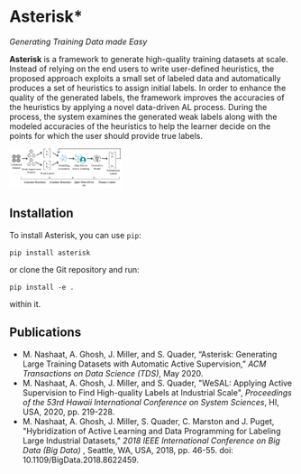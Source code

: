 # Asterisk*
*Generating Training Data made Easy*

**Asterisk** is a framework to generate high-quality training datasets at scale. Instead of relying on the end users to write user-defined heuristics, the proposed approach exploits a small set of labeled data and automatically produces a set of heuristics to assign initial labels. In order to enhance the quality of the generated labels, the framework improves the accuracies of the heuristics by applying a novel data-driven AL process. During the process, the system examines the generated weak labels along with the modeled accuracies of the heuristics to help the learner decide on the points for which the user should provide true labels.

<img src="./images/asterisk.jpg" width="200">

## Installation

To install Asterisk, you can use  `pip`:

    pip install asterisk
 or clone the Git repository and run:

    pip install -e .

within it.

## Publications

- M. Nashaat, A. Ghosh, J. Miller, and S. Quader, “Asterisk: Generating Large Training Datasets with Automatic Active Supervision,”  *ACM Transactions on Data Science (TDS)*, May 2020. 
- M. Nashaat, A. Ghosh, J. Miller, and S. Quader, "WeSAL: Applying Active Supervision to Find High-quality Labels at Industrial Scale", *Proceedings of the 53rd Hawaii International Conference on System Sciences*, HI, USA, 2020, pp. 219-228.
- M. Nashaat, A. Ghosh, J. Miller, S. Quader, C. Marston and J. Puget,    "Hybridization of Active Learning and Data Programming for Labeling Large Industrial Datasets,"  *2018 IEEE International Conference on Big Data (Big Data)* , Seattle, WA, USA, 2018, pp. 46-55. doi: 10.1109/BigData.2018.8622459.
